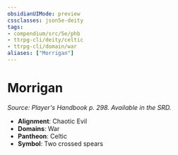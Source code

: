 ```yaml
---
obsidianUIMode: preview
cssclasses: json5e-deity
tags:
- compendium/src/5e/phb
- ttrpg-cli/deity/celtic
- ttrpg-cli/domain/war
aliases: ["Morrigan"]
---
```

# Morrigan
*Source: Player's Handbook p. 298. Available in the SRD.* 

- **Alignment**: Chaotic Evil
- **Domains**: War
- **Pantheon**: Celtic
- **Symbol**: Two crossed spears